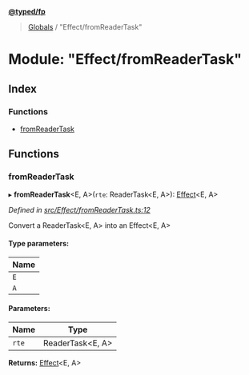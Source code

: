 **[@typed/fp](../README.md)**

> [Globals](../globals.md) / "Effect/fromReaderTask"

# Module: "Effect/fromReaderTask"

## Index

### Functions

* [fromReaderTask](_effect_fromreadertask_.md#fromreadertask)

## Functions

### fromReaderTask

▸ **fromReaderTask**\<E, A>(`rte`: ReaderTask\<E, A>): [Effect](_effect_effect_.effect.md)\<E, A>

*Defined in [src/Effect/fromReaderTask.ts:12](https://github.com/TylorS/typed-fp/blob/559f273/src/Effect/fromReaderTask.ts#L12)*

Convert a ReaderTask<E, A> into an Effect<E, A>

#### Type parameters:

Name |
------ |
`E` |
`A` |

#### Parameters:

Name | Type |
------ | ------ |
`rte` | ReaderTask\<E, A> |

**Returns:** [Effect](_effect_effect_.effect.md)\<E, A>
